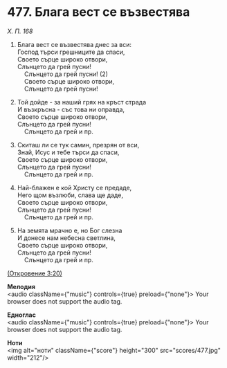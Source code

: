 # 477. Блага вест се възвестява  

*Х. П. 168*  

1. Блага вест се възвестява днес за вси:  
Господ търси грешниците да спаси,  
Своето сърце широко отвори,  
Слънцето да грей пусни!  
    Слънцето да грей пусни! (2)  
    Своето сърце широко отвори,  
    Слънцето да грей пусни!  

2. Той дойде - за наший грях на кръст страда  
И възкръсна - със това ни оправда,  
Своето сърце широко отвори,  
Слънцето да грей пусни!  
    Слънцето да грей и пр.  

3. Скиташ ли се тук самин, презрян от вси,  
Знай, Исус и тебе търси да спаси,  
Своето сърце широко отвори,  
Слънцето да грей пусни!  
    Слънцето да грей и пр.  

4. Най-блажен е кой Христу се предаде,  
Него щом възлюби, слава ще даде,  
Своето сърце широко отвори,  
Слънцето да грей пусни!  
    Слънцето да грей и пр.  

5. На земята мрачно е, но Бог слезна  
И донесе нам небесна светлина,  
Своето сърце широко отвори,  
Слънцето да грей пусни!  
    Слънцето да грей и пр.  

[(Откровение 3:20)](http://biblia.bg/index.php?k=66&g=3&s=20)  

__Мелодия__  
<audio className={"music"} controls={true} preload={"none"}><source src="mp3/477.mp3" type="audio/mpeg"/>
Your browser does not support the audio tag.
</audio>  

__Едноглас__  
<audio className={"music"} controls={true} preload={"none"}><source src="transp/477.mp3" type="audio/mpeg"/>
Your browser does not support the audio tag.
</audio>  

__Ноти__  
<img alt="ноти" className={"score"} height="300" src="scores/477.jpg" width="212"/>
